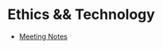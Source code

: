 # Ethics && Technology

* [Meeting Notes](https://github.com/baselcodes/ethics-and-technology/tree/main/Meetings)